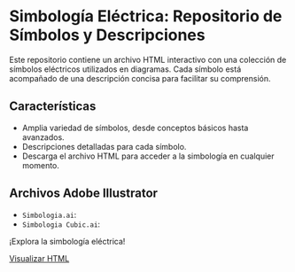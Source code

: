 # Simbología Eléctrica: Repositorio de Símbolos y Descripciones

Este repositorio contiene un archivo HTML interactivo con una colección de símbolos eléctricos utilizados en diagramas. Cada símbolo está acompañado de una descripción concisa para facilitar su comprensión.

## Características

- Amplia variedad de símbolos, desde conceptos básicos hasta avanzados.
- Descripciones detalladas para cada símbolo.
- Descarga el archivo HTML para acceder a la simbología en cualquier momento.

## Archivos Adobe Illustrator
- `Simbologia.ai`:
- `Simbologia Cubic.ai`:


¡Explora la simbología eléctrica!

[Visualizar HTML](https://xaival.github.io/Simbologia-Electrica/Simbologia.html)

